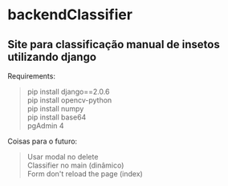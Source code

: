 # backendClassifier
## Site para classificação manual de insetos utilizando django

Requirements:
> pip install django==2.0.6 </br>
> pip install opencv-python</br>
> pip install numpy</br>
> pip install base64</br>
> pgAdmin 4

Coisas para o futuro:
> Usar modal no delete </br>
> Classifier no main (dinâmico)</br>
> Form don't reload the page (index)</br>
